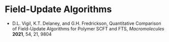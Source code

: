 # Field-Update Algorithms
+ D.L. Vigil, K.T. Delaney, and G.H. Fredrickson, Quantitative Comparison of Field-Update Algorithms for Polymer SCFT and FTS, *Macromolecules* **2021**, 54, 21, 9804
